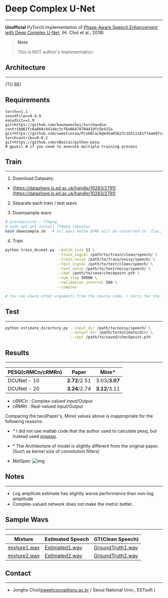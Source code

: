 # Deep Complex U-Net
---
**Unofficial** PyTorch Implementation of [Phase-Aware Speech Enhancement with Deep Complex U-Net](https://openreview.net/forum?id=SkeRTsAcYm), (H. Choi et al., 2018) 
> **Note**
>
> This is NOT author's implementation.


## Architecture
---
(TO BE) 


## Requirements
```text
torch==1.1
soundfile==0.9.0
easydict==1.9
git+https://github.com/keunwoochoi/torchaudio-contrib@61fc6a804c941dec3cf8a06478704d19fc5e415a
git+https://github.com/sweetcocoa/PinkBlack@e45a65623c1b511181f7ea697ca841a7b2900f17
torchcontrib==0.0.2
git+https://github.com/vBaiCai/python-pesq
# gputil # if you need to execute multiple training process
```

## Train
---
1. Download Datasets:
- [https://datashare.is.ed.ac.uk/handle/10283/2791](https://datashare.is.ed.ac.uk/handle/10283/2791)

2. Separate each train / test wavs

3. Downsample wavs
```bash
# prerequisite : ffmpeg.
# sudo apt-get install ffmpeg (Ubuntu)
bash downsample.sh   # all wavs below $PWD will be converted to .flac, 16k samplerate
```

4. Train
```bash
python train_dcunet.py --batch_size 12 \
                       --train_signal /path/to/train/clean/speech/ \
                       --train_noise /path/to/train/noisy/speech/ \
                       --test_signal /path/to/test/clean/speech/ \
                       --test_noise /path/to/test/noisy/speech/ \
                       --ckpt /path/to/save/checkpoint.pth \
                       --num_step 50000 \
                       --validation_interval 500 \
                       --complex

# You can check other arguments from the source code. ( Sorry for the lack description. )                        
```

## Test
---
```bash
python estimate_directory.py --input_dir /path/to/noisy/speech/ \
                             --output_dir /path/to/estimate/dir/ \
                             --ckpt /path/to/saved/checkpoint.pth
```


## Results
---
| PESQ(cRMCn/cRMRn)   | Paper | Mine* |
| -------------------- | ----- | ---- |
| DCUNet - 10     |  **2.72**/2.51  | 3.03/**3.07**  |
| DCUNet - 20| **3.24**/2.74  | **3.12**/3.11 |

- *cRMCn* : Complex-valued input/Output
- *cRMRn* : Real-valued input/Output

Comparing the two(Paper's, Mine) values above is inappropriate for the following reasons:

- \* I did not use matlab code that the author used to calculate pesq, but instead used [pypesq](https://github.com/vBaiCai/python-pesq).

- \* The Architecture of model is slightly different from the original paper. (Such as kernel size of convolution filters) 

- MelSpec
![img](./assets/images/melspectrogram.png)

## Notes
---
- Log amplitute estimate has slightly worse performance than non-log amplitude
- Complex-valued network does not make the metric better..

## Sample Wavs
---
| Mixture | Estimated Speech | GT(Clean Speech) |
| --------|-----------|-------------|
|[mixture1.wav](./assets/noisy/p232_001.flac?raw=true)|[Estimated1.wav](./assets/estimated/p232_001.flac?raw=true)|[GroundTruth1.wav](./assets/gt/p232_001.flac?raw=true)|
|[mixture2.wav](./assets/noisy/p232_005.flac?raw=true)|[Estimated2.wav](./assets/estimated/p232_005.flac?raw=true)|[GroundTruth2.wav](./assets/gt/p232_005.flac?raw=true)|


## Contact
---
- Jongho Choi(sweetcocoa@snu.ac.kr / Seoul National Univ., ESTsoft )
